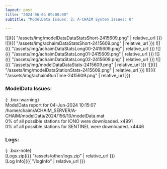 ```yaml
---
layout: post
title: "2024-06-04 09:00:00"
subtitle: "ModelData Issues: 2; A-CHAIM System Issues: 0"

---
```


![]({{ "/assets/img/modelDataDataStatsShort-2415609.png" | relative_url }})
![]({{ "/assets/img/achaimDataStatsShort-2415609.png" | relative_url }})
![]({{ "/assets/img/achaimDataStatsLong00-2415609.png" | relative_url }})
![]({{ "/assets/img/achaimDataStatsLong01-2415609.png" | relative_url }})
![]({{ "/assets/img/achaimDataStatsLong02-2415609.png" | relative_url }})
![]({{ "/assets/img/modelDataDataStats-2415609.png" | relative_url }})
![]({{ "/assets/img/modelDataStationStats-2415609.png" | relative_url }})
![]({{ "/assets/img/achaimRunTime-2415609.png" | relative_url }})


### ModelData Issues:  
  
{: .box-warning}  
 ModelData report for 04-Jun-2024 10:15:07   
 /home/chaim/ACHAIM_SERVER/A-CHAIM/modelData/2024/156/10/modelData.mat   
 0% of all possible stations for IONO were downloaded. x4991   
 0% of all possible stations for SENTINEL were downloaded. x4446   
  


### Logs:  
  
{: .box-note}  
[Logs.zip]({{ "/assets/other/logs.zip" | relative_url }})  
[Log Info]({{ "/logInfo" | relative_url }})  
